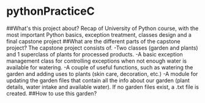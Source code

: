 # pythonPracticeC
##What's this project about?
Recap of University of Python course, with the most important Python basics, exception treatment, classes design and a final capstone project
##What are the different parts of the capstone project?
The capstone project consists of.
-Two classes (garden and plants) and 1 superclass of plants for processed products.
-A basic exception management class for controlling exceptions when not enough water is available for watering.
-A couple of useful functions, such as watering the garden and adding uses to plants (skin care, decoration, etc.)
-A module for updating the garden files that contain all the info about our garden (plant details, water intake and available water). If no garden files exist, a .txt file is created.
##How to use this garden?

